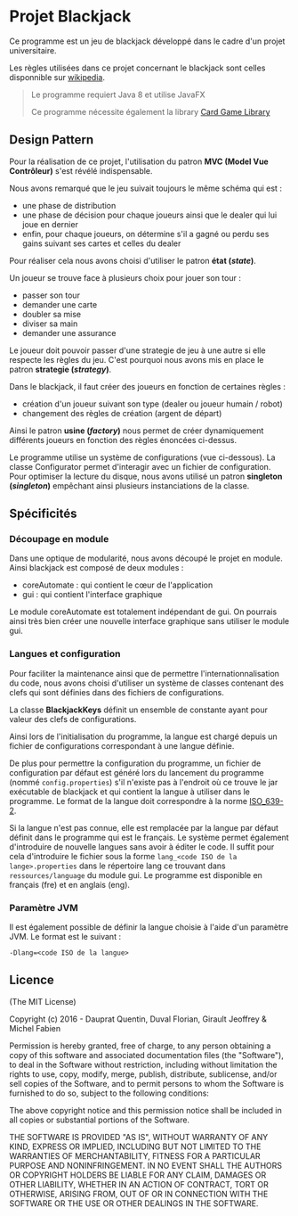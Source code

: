 # Projet Blackjack

Ce programme est un jeu de blackjack développé dans le cadre d'un projet universitaire.

Les règles utilisées dans ce projet concernant le blackjack sont celles disponnible sur [wikipedia](https://fr.wikipedia.org/wiki/Blackjack_(jeu)).

>   Le programme requiert Java 8 et utilise JavaFX
>
>   Ce programme nécessite également la library [Card Game Library](https://github.com/Heziode-dev/Card-Game-Library)



## Design Pattern

Pour la réalisation de ce projet, l'utilisation du patron **MVC (Model Vue Contrôleur)** s'est révélé indispensable.

Nous avons remarqué que le jeu suivait toujours le même schéma qui est :

-   une phase de distribution
-   une phase de décision pour chaque joueurs ainsi que le dealer qui lui joue en dernier
-   enfin, pour chaque joueurs, on détermine s'il a gagné ou perdu ses gains suivant ses cartes et celles du dealer

Pour réaliser cela nous avons choisi d'utiliser le patron **état (*state*)**.



Un joueur se trouve face à plusieurs choix pour jouer son tour :

-   passer son tour
-   demander une carte
-   doubler sa mise
-   diviser sa main
-   demander une assurance

Le joueur doit pouvoir passer d'une strategie de jeu à une autre si elle respecte les règles du jeu. C'est pourquoi nous avons mis en place le patron **strategie (*strategy*)**.



Dans le blackjack, il faut créer des joueurs en fonction de certaines règles :

-   création d'un joueur suivant son type (dealer ou joueur humain / robot)
-   changement des règles de création (argent de départ)

Ainsi le patron **usine (*factory*)** nous permet de créer dynamiquement différents joueurs en fonction des règles énoncées ci-dessus.

Le programme utilise un système de configurations (vue ci-dessous). La classe Configurator permet d'interagir avec un fichier de configuration. Pour optimiser la lecture du disque, nous avons utilisé un patron **singleton (*singleton*)** empêchant ainsi plusieurs instanciations de la classe.

## Spécificités



### Découpage en module

Dans une optique de modularité, nous avons découpé le projet en module. Ainsi blackjack est composé de deux modules :

-   coreAutomate : qui contient le cœur de l'application
-   gui : qui contient l'interface graphique

Le module coreAutomate est totalement indépendant de gui. On pourrais ainsi très bien créer une nouvelle interface graphique sans utiliser le module gui.

### Langues et configuration

Pour faciliter la maintenance ainsi que de permettre l'internationnalisation du code, nous avons choisi d'utiliser un système de classes contenant des clefs qui sont définies dans des fichiers de configurations.

La classe **BlackjackKeys** définit un ensemble de constante ayant pour valeur des clefs de configurations.

Ainsi lors de l'initialisation du programme, la langue est chargé depuis un fichier de configurations correspondant à une langue définie.



De plus pour permettre la configuration du programme, un fichier de configuration par défaut est généré lors du lancement du programme (nommé `config.properties`) s'il n'existe pas à l'endroit où ce trouve le jar exécutable de blackjack et qui contient la langue à utiliser dans le programme. Le format de la langue doit correspondre à la norme [ISO_639-2](https://fr.wikipedia.org/wiki/Liste_des_codes_ISO_639-2).



Si la langue n'est pas connue, elle est remplacée par la langue par défaut définit dans le programme qui est le français. Le système permet également d'introduire de nouvelle langues sans avoir à éditer le code. Il suffit pour cela d'introduire le fichier sous la forme `lang_<code ISO de la lange>.properties` dans le répertoire lang ce trouvant dans `ressources/language` du module gui. Le programme est disponible en français (fre) et en anglais (eng).

### Paramètre JVM

Il est également possible de définir la langue choisie à l'aide d'un paramètre JVM. Le format est le suivant :

`-Dlang=<code ISO de la langue>`



## Licence

(The MIT License)

Copyright (c) 2016 - Dauprat Quentin, Duval Florian, Girault Jeoffrey & Michel Fabien

Permission is hereby granted, free of charge, to any person obtaining a copy of this software and associated documentation files (the "Software"), to deal in the Software without restriction, including without limitation the rights to use, copy, modify, merge, publish, distribute, sublicense, and/or sell copies of the Software, and to permit persons to whom the Software is furnished to do so, subject to the following conditions: 

The above copyright notice and this permission notice shall be included in all copies or substantial portions of the Software.

THE SOFTWARE IS PROVIDED "AS IS", WITHOUT WARRANTY OF ANY KIND, EXPRESS OR IMPLIED, INCLUDING BUT NOT LIMITED TO THE WARRANTIES OF MERCHANTABILITY, FITNESS FOR A PARTICULAR PURPOSE AND NONINFRINGEMENT. IN NO EVENT SHALL THE AUTHORS OR COPYRIGHT HOLDERS BE LIABLE FOR ANY CLAIM, DAMAGES OR OTHER LIABILITY, WHETHER IN AN ACTION OF CONTRACT, TORT OR OTHERWISE, ARISING FROM, OUT OF OR IN CONNECTION WITH THE SOFTWARE OR THE USE OR OTHER DEALINGS IN THE SOFTWARE.